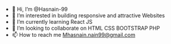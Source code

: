 - 👋 Hi, I’m @Hasnain-99
- 👀 I’m interested in building responsive and attractive Websites
- 🌱 I’m currently learning React JS
- 💞️ I’m looking to collaborate on HTML CSS BOOTSTRAP PHP
- 📫 How to reach me Mhasnain.nain99@gmail.com

<!---
Hasnain-99/Hasnain-99 is a ✨ special ✨ repository because its `README.md` (this file) appears on your GitHub profile.
You can click the Preview link to take a look at your changes.
--->
